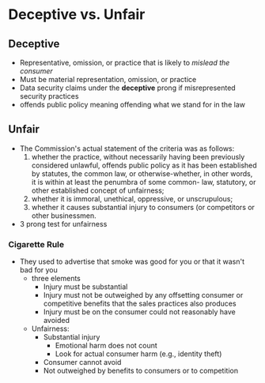 # Deceptive vs. Unfair
## Deceptive
- Representative, omission, or practice that is likely to *mislead the consumer*
- Must be material representation, omission, or practice
- Data security claims under the **deceptive** prong if misrepresented security practices
- offends public policy meaning offending what we stand for in the law
## Unfair
- The Commission's actual statement of the criteria was as follows:
	1. whether the practice, without necessarily having been previously considered unlawful, offends public policy as it has been established by statutes, the common law, or otherwise-whether, in other words, it is within at least the penumbra of some common- law, statutory, or other established concept of unfairness; 
	2. whether it is immoral, unethical, oppressive, or unscrupulous; 
	3. whether it causes substantial injury to consumers (or competitors or other businessmen.
- 3 prong test for unfairness

### Cigarette Rule
- They used to advertise that smoke was good for you or that it wasn't bad for you
	- three elements
		- Injury must be substantial
		- Injury must not be outweighed by any offsetting consumer or competitive benefits that the sales practices also produces
		- Injury must be on the consumer could not reasonably have avoided
	- Unfairness: 
		- Substantial injury 
			- Emotional harm does not count
			- Look for actual consumer harm (e.g., identity theft)
		- Consumer cannot avoid
		- Not outweighed by benefits to consumers or to competition